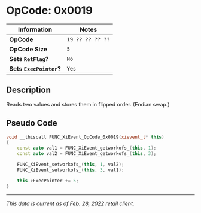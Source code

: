 # OpCode: 0x0019

| Information               | Notes |
|---                        |---    |
| **OpCode**                | `19 ?? ?? ?? ??` |
| **OpCode Size**           | `5`   |
| **Sets `RetFlag`?**       | `No`  |
| **Sets `ExecPointer`?**   | `Yes` |

## Description

Reads two values and stores them in flipped order. (Endian swap.)

## Pseudo Code

```cpp
void __thiscall FUNC_XiEvent_OpCode_0x0019(xievent_t* this)
{
    const auto val1 = FUNC_XiEvent_getworkofs_(this, 1);
    const auto val2 = FUNC_XiEvent_getworkofs_(this, 3);

    FUNC_XiEvent_setworkofs_(this, 1, val2);
    FUNC_XiEvent_setworkofs_(this, 3, val1);

    this->ExecPointer += 5;
}
```

---

_This data is current as of Feb. 28, 2022 retail client._